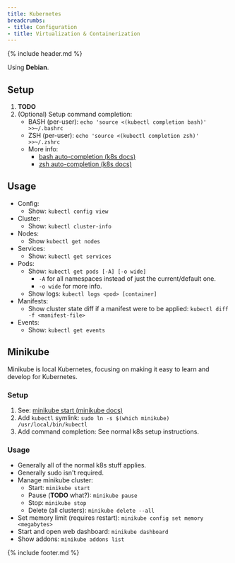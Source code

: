 ```yaml
---
title: Kubernetes
breadcrumbs:
- title: Configuration
- title: Virtualization & Containerization
---
```

{% include header.md %}

Using **Debian**.

## Setup

1. **TODO**
1. (Optional) Setup command completion:
    - BASH (per-user): `echo 'source <(kubectl completion bash)' >>~/.bashrc`
    - ZSH (per-user): `echo 'source <(kubectl completion zsh)' >>~/.zshrc`
    - More info:
        - [bash auto-completion (k8s docs)](https://kubernetes.io/docs/tasks/tools/included/optional-kubectl-configs-bash-linux/)
        - [zsh auto-completion (k8s docs)](https://kubernetes.io/docs/tasks/tools/included/optional-kubectl-configs-zsh/)

## Usage

- Config:
    - Show: `kubectl config view`
- Cluster:
    - Show: `kubectl cluster-info`
- Nodes:
    - Show `kubectl get nodes`
- Services:
    - Show: `kubectl get services`
- Pods:
    - Show: `kubectl get pods [-A] [-o wide]`
        - `-A` for all namespaces instead of just the current/default one.
        - `-o wide` for more info.
    - Show logs: `kubectl logs <pod> [container]`
- Manifests:
    - Show cluster state diff if a manifest were to be applied: `kubectl diff -f <manifest-file>`
- Events:
    - Show: `kubectl get events`

## Minikube

Minikube is local Kubernetes, focusing on making it easy to learn and develop for Kubernetes.

### Setup

1. See: [minikube start (minikube docs)](https://minikube.sigs.k8s.io/docs/start/)
1. Add `kubectl` symlink: `sudo ln -s $(which minikube) /usr/local/bin/kubectl`
1. Add command completion: See normal k8s setup instructions.

### Usage

- Generally all of the normal k8s stuff applies.
- Generally sudo isn't required.
- Manage minikube cluster:
    - Start: `minikube start`
    - Pause (**TODO** what?): `minikube pause`
    - Stop: `minikube stop`
    - Delete (all clusters): `minikube delete --all`
- Set memory limit (requires restart): `minikube config set memory <megabytes>`
- Start and open web dashboard: `minikube dashboard`
- Show addons: `minikube addons list`

{% include footer.md %}
